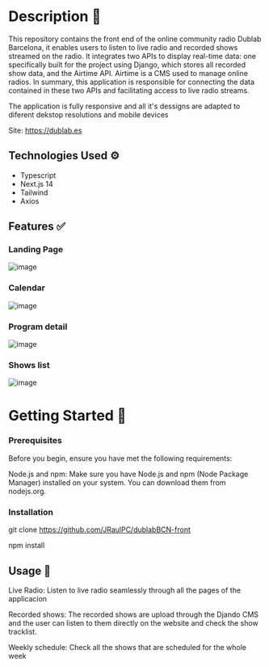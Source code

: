 # Description 📖

This repository contains the front end of the online community radio Dublab Barcelona, it enables users to listen to live radio and recorded shows streamed on the radio.
It integrates two APIs to display real-time data: one specifically built for the project using Django, which stores all recorded show data, and the Airtime API.
Airtime is a CMS used to manage online radios. In summary, this application is responsible for connecting the data contained in these two APIs and facilitating access to live radio streams.

The application is fully responsive and all it's dessigns are adapted to diferent dekstop resolutions and mobile devices

Site: https://dublab.es

## Technologies Used ⚙️

- Typescript
- Next.js 14
- Tailwind
- Axios

## Features ✅

### Landing Page

![image](https://cdn.discordapp.com/attachments/392765397910421507/1209892995822915704/Screenshot_2024-02-21_at_16.18.52.png?ex=660d7da8&is=65fb08a8&hm=093950403d725c5ce0be53f1866918eca031a95237a58338b1226b83293a56e7&)

### Calendar

![image](https://cdn.discordapp.com/attachments/392765397910421507/1209900690584117248/Screenshot_2024-02-21_at_17.32.17_1.png?ex=660d84d3&is=65fb0fd3&hm=9e05caf5f45f26dab3f2596450d081bd4b12b2066d7ebc07d0bad1df6e625d1c&)

### Program detail

![image](https://cdn.discordapp.com/attachments/392765397910421507/1209900767318900756/Screenshot_2024-02-21_at_17.30.44_2.png?ex=660d84e5&is=65fb0fe5&hm=f2ee5140e8b6c809a6414a59efabb0dae7077537c890d5528e657d717aab81af&)

### Shows list

![image](https://cdn.discordapp.com/attachments/392765397910421507/1209901132038545469/Screenshot_2024-02-21_at_17.34.43_1.png?ex=660d853c&is=65fb103c&hm=bdf75cea7a8ffb71c5e6e43b21578d0d5c77a3d57eca807b29964f79b12c858a&)

# Getting Started 💫

### Prerequisites

Before you begin, ensure you have met the following requirements:

Node.js and npm: Make sure you have Node.js and npm (Node Package Manager) installed on your system. You can download them from nodejs.org.

### Installation

git clone https://github.com/JRaulPC/dublabBCN-front

npm install

## Usage 🦾

Live Radio: Listen to live radio seamlessly through all the pages of the applicacion

Recorded shows: The recorded shows are upload through the Djando CMS and the user can listen to them directly on the website and check the show tracklist.

Weekly schedule: Check all the shows that are scheduled for the whole week
